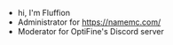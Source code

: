 - hi, I'm Fluffion
- Administrator for https://namemc.com/
- Moderator for OptiFine's Discord server
